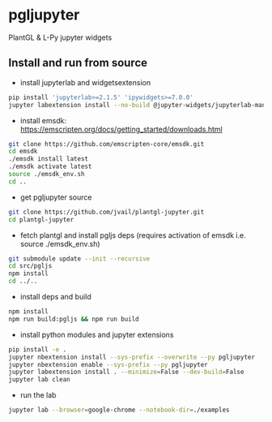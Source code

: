 
<!-- [![Binder](https://mybinder.org/badge_logo.svg)](https://mybinder.org/v2/gh/jvail/plantgl-jupyter.git/master?urlpath=lab&filepath=examples/lpy/leuwenberg.ipynb) -->

# pgljupyter

PlantGL & L-Py jupyter widgets

## Install and run from source

 - install jupyterlab and widgetsextension

```bash
pip install 'jupyterlab>=2.1.5' 'ipywidgets>=7.0.0'
jupyter labextension install --no-build @jupyter-widgets/jupyterlab-manager
```

 - install emsdk: https://emscripten.org/docs/getting_started/downloads.html

```bash
git clone https://github.com/emscripten-core/emsdk.git
cd emsdk
./emsdk install latest
./emsdk activate latest
source ./emsdk_env.sh
cd ..
```

 - get pgljupyter source

```bash
git clone https://github.com/jvail/plantgl-jupyter.git
cd plantgl-jupyter
```

 - fetch plantgl and install pgljs deps (requires activation of emsdk i.e. source ./emsdk_env.sh)

```bash
git submodule update --init --recursive
cd src/pgljs
npm install
cd ../..
```

 - install deps and build

```bash
npm install
npm run build:pgljs && npm run build
```

 - install python modules and jupyter extensions

```bash
pip install -e .
jupyter nbextension install --sys-prefix --overwrite --py pgljupyter
jupyter nbextension enable --sys-prefix --py pgljupyter
jupyter labextension install . --minimize=False --dev-build=False
jupyter lab clean
```

 - run the lab

```bash
jupyter lab --browser=google-chrome --notebook-dir=./examples
```

